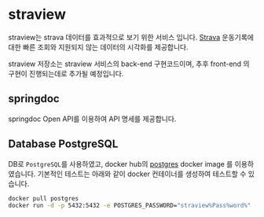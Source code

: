 # straview
straview는 strava 데이터를 효과적으로 보기 위한 서비스 입니다. [Strava](https://www.strava.com) 운동기록에 대한 빠른 조회와 지원되지 않는 데이터의 시각화를 제공합니다.

straview 저장소는 straview 서비스의 back-end 구현코드이며, 추후 front-end 의 구현이 진행되는데로 추가될 예정입니다.

## springdoc
springdoc Open API를 이용하여 API 명세를 제공합니다.

## Database PostgreSQL
DB로 `PostgreSQL`를 사용하였고, docker hub의 [postgres](https://hub.docker.com/_/postgres) docker image 를 이용하였습니다.
기본적인 테스트는 아래와 같이 docker 컨테이너를 생성하여 테스트할 수 있습니다.
```bash
docker pull postgres
docker run -d -p 5432:5432 -e POSTGRES_PASSWORD="straview%Pass%word%" --name PostgreSQL01 postgres
```